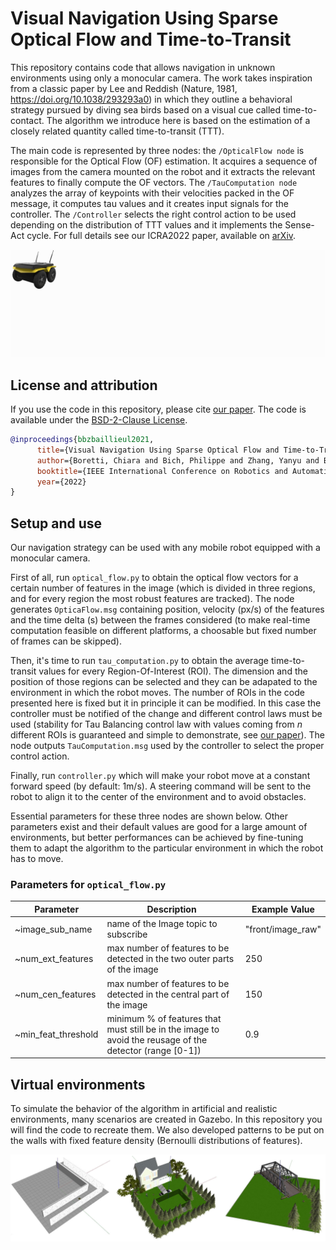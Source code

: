 # Visual Navigation Using Sparse Optical Flow and Time-to-Transit

This repository contains code that allows navigation in unknown environments using only a monocular camera. The  work  takes  inspiration  from a  classic  paper  by  Lee  and  Reddish  (Nature,  1981, https://doi.org/10.1038/293293a0) in which they outline a behavioral strategy pursued by diving sea birds based on a visual cue called time-to-contact. The algorithm we introduce here is based on the estimation of a closely related quantity called time-to-transit (TTT).

The main code is represented by three nodes: the `/OpticalFlow node` is  responsible  for  the  Optical Flow (OF) estimation.  It  acquires  a  sequence  of  images  from the  camera  mounted  on  the  robot  and  it  extracts the  relevant  features  to  finally  compute  the  OF vectors. The `/TauComputation node` analyzes the array of keypoints with their velocities packed in the OF message, it computes tau values and it creates input signals for the controller. The `/Controller` selects the right control action to be used depending on the distribution of TTT values and it implements the Sense-Act cycle. For full details see our ICRA2022 paper, available on [arXiv](https://arxiv.org/abs/2010.11326).

![Architecture Overview](assets/ICRArch2022.gif)

## License and attribution

If you use the code in this repository, please cite [our paper](https://arxiv.org/abs/2010.11326). The code is available under the [BSD-2-Clause License](./LICENSE).

```bibtex
@inproceedings{bbzbaillieul2021,
      title={Visual Navigation Using Sparse Optical Flow and Time-to-Transit},
      author={Boretti, Chiara and Bich, Philippe and Zhang, Yanyu and Baillieul, John},
      booktitle={IEEE International Conference on Robotics and Automation},
      year={2022}
}
```

## Setup and use

Our navigation strategy can be used with any mobile robot equipped with a monocular camera.

First of all, run `optical_flow.py` to obtain the optical flow vectors for a certain number of features in the image (which is divided in three regions, and for every region the most robust features are tracked). The node generates `OpticaFlow.msg` containing position, velocity (px/s) of the features and the time delta (s) between the frames considered (to make real-time computation feasible on different platforms, a choosable but fixed number of frames can be skipped).

Then, it's time to run `tau_computation.py` to obtain the average time-to-transit values for every Region-Of-Interest (ROI). The dimension and the position of those regions can be selected and they can be adapated to the environment in which the robot moves. The number of ROIs in the code presented here is fixed but it in principle it can be modified. In this case the controller must be notified of the change and different control laws must be used (stability for Tau Balancing control law with values coming from *n* different ROIs is guaranteed and simple to demonstrate, see [our paper](https://arxiv.org/abs/2010.11326)). The node outputs `TauComputation.msg` used by the controller to select the proper control action.

Finally, run `controller.py` which will make your robot move at a constant forward speed (by default: 1m/s). A steering command will be sent to the robot to align it to the center of the environment and to avoid obstacles.

Essential parameters for these three nodes are shown below. Other parameters exist and their default values are good for a large amount of environments, but better performances can be achieved by fine-tuning them to adapt the algorithm to the particular environment in which the robot has to move.

### Parameters for `optical_flow.py`

| Parameter            | Description                                                                                                   |    Example Value  |
| -------------------- | ------------------------------------------------------------------------------------------------------------- | ----------------- |
| ~image_sub_name      | name of the Image topic to subscribe                                                                          | "front/image_raw" |
| ~num_ext_features    | max number of features to be detected in the two outer parts of the image                                     | 250               |
| ~num_cen_features    | max number of features to be detected in the central part of the image                                        | 150               |
| ~min_feat_threshold  | minimum % of features that must still be in the image to avoid the reusage of the detector (range [0-1])      | 0.9               |

## Virtual environments
To simulate the behavior of the algorithm in artificial and realistic environments, many scenarios are created in Gazebo. In this repository you will find the code to recreate them. We also developed patterns to be put on the walls with fixed feature density (Bernoulli distributions of features). 

![Gazebo Environment](assets/Environments.jpg)
